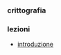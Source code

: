### crittografia

### lezioni
- [introduzione](http://albertoferrari.github.io/crittografia/lezioni/cr-00-crittografia_introduzione.pdf)

